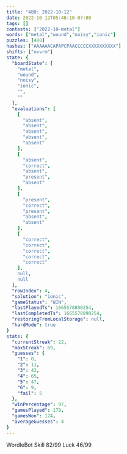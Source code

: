 ```yaml
---
title: "480: 2022-10-12"
date: 2022-10-12T05:48:10-07:00
tags: []
contests: ["2022-10-metal"]
words: ["metal","wound","noisy","ionic"]
puzzles: [480]
hashes: ["AAAAAACAPAPCPAACCCCCXXXXXXXXXX"]
shifts: ["ovvrm"]
state: {
  "boardState": [
    "metal",
    "wound",
    "noisy",
    "ionic",
    "",
    ""
  ],
  "evaluations": [
    [
      "absent",
      "absent",
      "absent",
      "absent",
      "absent"
    ],
    [
      "absent",
      "correct",
      "absent",
      "present",
      "absent"
    ],
    [
      "present",
      "correct",
      "present",
      "absent",
      "absent"
    ],
    [
      "correct",
      "correct",
      "correct",
      "correct",
      "correct"
    ],
    null,
    null
  ],
  "rowIndex": 4,
  "solution": "ionic",
  "gameStatus": "WIN",
  "lastPlayedTs": 1665578890254,
  "lastCompletedTs": 1665578890254,
  "restoringFromLocalStorage": null,
  "hardMode": true
}
stats: {
  "currentStreak": 22,
  "maxStreak": 69,
  "guesses": {
    "1": 0,
    "2": 11,
    "3": 42,
    "4": 65,
    "5": 47,
    "6": 9,
    "fail": 5
  },
  "winPercentage": 97,
  "gamesPlayed": 179,
  "gamesWon": 174,
  "averageGuesses": 4
}
---
```


<!-- more -->
WordleBot
Skill 82/99
Luck 46/99
